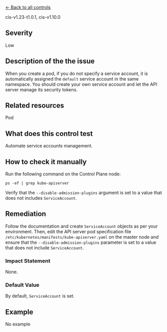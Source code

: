 [← Back to all controls](index.md)


cis-v1.23-t1.0.1, cis-v1.10.0

## Severity

Low

## Description of the the issue

When you create a pod, if you do not specify a service account, it is automatically assigned the `default` service account in the same namespace. You should create your own service account and let the API server manage its security tokens.

## Related resources

Pod

## What does this control test

Automate service accounts management.

## How to check it manually

Run the following command on the Control Plane node:

```
ps -ef | grep kube-apiserver

```

 Verify that the `--disable-admission-plugins` argument is set to a value that does not includes `ServiceAccount`.

## Remediation

Follow the documentation and create `ServiceAccount` objects as per your environment. Then, edit the API server pod specification file `/etc/kubernetes/manifests/kube-apiserver.yaml` on the master node and ensure that the `--disable-admission-plugins` parameter is set to a value that does not include `ServiceAccount`.

### Impact Statement

None.

### Default Value

By default, `ServiceAccount` is set.

## Example

No example
